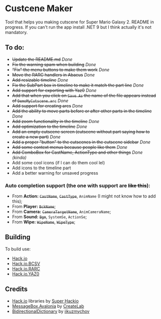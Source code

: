 # Custcene Maker
Tool that helps you making cutscene for Super Mario Galaxy 2.
README in progress. If you can't run the app install .NET 9 but I think actually it's not mandatory.

## To do:

- ~~Update the README.md~~ *Done*
- ~~Fix the warning spam when building~~ *Done*
- ~~"Fix" the menu buttons to make them work~~ *Done*
- ~~Move the RARC handlers in Abacus~~ *Done*
- ~~Add resizable timeline~~ *Done*
- ~~Fix the SubPart box in timeline to make it match the part line~~ *Done*
- ~~Add support for exporting with Yaz0~~ *Done*
- ~~Add that when you click on `Save As` the name of the file appears instead of `DemoMyCutscene.arc`~~ *Done*
- ~~Add support for creating arcs~~ *Done*
- ~~Add the ability to move parts before or after other parts in the timeline~~ *Done*
- ~~Add zoom functionality in the timeline~~ *Done*
- ~~Add optimization to the timeline~~ *Done*
- ~~Add an empty cutscene screen (cutscene without part saying how to create a new part)~~ *Done*
- ~~Add a proper "button" to the cutscenes in the cutscene sidebar~~ *Done*
- ~~Add some context menus because people like them~~ *Done*
- ~~Add ComboBox for CastName, ActionType and other things~~ *Done (kinda)*
- Add some cool icons (if I can do them cool lel)
- Add icons to the timeline part
- Add a better warning for unsaved progress

### Auto completion support (the one with support are ~~like this~~):

* From **Action:** ~~`CastName`~~, ~~`CastType`~~, `AnimName` (I might not know how to add this);
* From **Player:** ~~`BckName`~~;
* From **Camera:** ~~`CameraTargetName`~~, `AnimCameraName`;
* From **Sound:** ~~`Bgm`~~, `SystemSe`, `ActionSe`;
* From **Wipe:** ~~`WipeName`~~, ~~`WipeType`~~;

## Building
To build use:
- [Hack.io](https://github.com/SuperHackio/Hack.io)
- [Hack.io.BCSV](https://github.com/SuperHackio/Hack.io)
- [Hack.io.RARC](https://github.com/SuperHackio/Hack.io)
- [Hack.io.YAZ0](https://github.com/SuperHackio/Hack.io)

## Credits
- [Hack.io](https://github.com/SuperHackio/Hack.io) libraries by [Super Hackio](https://github.com/SuperHackio)
- [MessageBox.Avalonia](https://github.com/AvaloniaCommunity/MessageBox.Avalonia) by [CreateLab](https://github.com/CreateLab)
- [BidirectionalDictionary](https://github.com/iiKuzmychov/BidirectionalDictionary) by [iikuzmychov](https://github.com/iikuzmychov)
